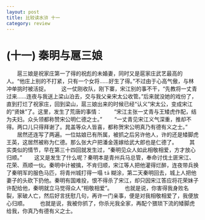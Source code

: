 ```yaml
---
layout: post
title: 比较读水浒 十一
category: review
---
```


# (十一) 秦明与扈三娘
　　扈三娘是祝家庄第一了得的祝彪的未婚妻，同时又是扈家庄武艺最高的人。“他庄上别的不打紧，只有一个女将……好生了得。”不过由于心高气傲，与林冲单挑时被活捉。
　　这一仗刚收队，刚下寨，宋江别的事不干，“先教将一丈青过来……连夜与我送上梁山泊去，交与我父亲宋太公收管。”后来就没她的戏份了，直到打烂了祝家庄，回到梁山，扈三娘出来的时候已经“认义”宋太公，变成宋江的“贤妹”了。这里，发生了荒唐的事情：
　　“宋江主张一丈青与王矮虎作配，结为夫妇。众头领都称赞宋公明仁德之士。”
　　“一丈青见宋江义气深重，推却不得。两口儿只得拜谢了。晁盖等众人皆喜，都称贺宋公明真乃有德有义之士。”
　　居然还连写了两遍。一位姑娘已有所属，被抓之后另许他人，许的还是矮脚虎王英，这居然被称为仁德。那么张大户把潘金莲嫁给武大郎也是仁德了。
　　其实类似的情节，早在第三十四回就发生过，“秦明见众人如此相敬相爱，方才放心归顺。”
　　这又是发生了什么呢？秦明本是青州兵马总管，奉命讨伐土匪宋江、花荣、燕顺一伙。秦明中计被擒，不肯归顺，宋江等人把他灌得烂醉，连夜带兵换了秦明军的服色马匹，将青州城打得一塌 `tā` 糊涂，第二天秦明回去，城上人把他妻子的头砍下扔他。秦明有国难投，恨不得杀了宋江，却只因宋江答应将花荣妹子许配给他，秦明就立马觉得众人“相敬相爱”。
　　也就是说，你害得我身败名裂，家破人亡，然后好言抚慰几句，再许一门亲事，便是对我相敬相爱了，我便放心归顺。
　　也就是说，我被你抓了，你杀光我全家，再配个猥琐下流的矮脚虎给我，你真乃有德有义之士。
